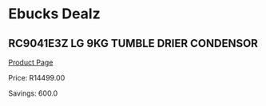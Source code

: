 
# Ebucks Dealz
## RC9041E3Z LG 9KG TUMBLE DRIER CONDENSOR
[Product Page](https://www.ebucks.com/web/shop/productSelected.do?prodId=1173299588&catId=704981826)

Price: R14499.00

Savings: 600.0


	